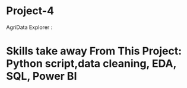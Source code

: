 # Project-4
AgriData Explorer :
# Skills take away From This Project: Python script,data cleaning, EDA, SQL, Power BI

